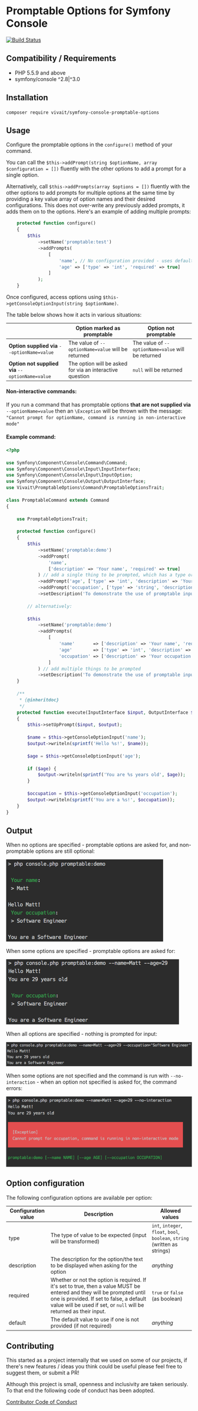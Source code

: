 # Promptable Options for Symfony Console

[![Build Status](https://travis-ci.org/vivait/symfony-console-promptable-options.svg?branch=master)](https://travis-ci.org/vivait/symfony-console-promptable-options)

## Compatibility / Requirements

* PHP 5.5.9 and above
* symfony/console ^2.8|^3.0

## Installation

`composer require vivait/symfony-console-promptable-options`

## Usage

Configure the promptable options in the `configure()` method of your command.

You can call the `$this->addPrompt(string $optionName, array $configuration = [])` fluently with the other options to add a prompt for a single option.

Alternatively, call `$this->addPrompts(array $options = [])` fluently with the other options to add prompts for multiple options at the same time by providing a key value array of option names and their desired configurations. This does not over-write any previously added prompts, it adds them on to the options. Here's an example of adding multiple prompts:
```php
    protected function configure()
    {
        $this
            ->setName('promptable:test')
            ->addPrompts(
                [
                    'name', // No configuration provided - uses defaults
                    'age' => ['type' => 'int', 'required' => true]
                ]
            );
    }
```

Once configured, access options using  `$this->getConsoleOptionInput(string $optionName)`.

The table below shows how it acts in various situations:

|   | **Option marked as promptable** | **Option not promptable** |
|---|---|---|
| **Option supplied via** `--optionName=value` | The value of `--optionName=value` will be returned  | The value of `--optionName=value` will be returned |
| **Option not supplied via**  `--optionName=value` | The option will be asked for via an interactive question | `null` will be returned |

#### Non-interactive commands:

If you run a command that has promptable options **that are not supplied via** `--optionName=value` then an `\Exception` will be thrown with the message: `"Cannot prompt for optionName, command is running in non-interactive mode"`

#### Example command:

```php
<?php

use Symfony\Component\Console\Command\Command;
use Symfony\Component\Console\Input\InputInterface;
use Symfony\Component\Console\Input\InputOption;
use Symfony\Component\Console\Output\OutputInterface;
use Vivait\PromptableOptions\Command\PromptableOptionsTrait;

class PromptableCommand extends Command
{

    use PromptableOptionsTrait;

    protected function configure()
    {
        $this
            ->setName('promptable:demo')
            ->addPrompt(
                'name',
                ['description' => 'Your name', 'required' => true]
            ) // add a single thing to be prompted, which has a type or 'string' by default
            ->addPrompt('age', ['type' => 'int', 'description' => 'Your age', 'required' => true])
            ->addPrompt('occupation', ['type' => 'string', 'description' => 'Your occupation', 'required' => true])
            ->setDescription('To demonstrate the use of promptable input options');
        
        // alternatively:
        
        $this
            ->setName('promptable:demo')
            ->addPrompts(
                [
                    'name'       => ['description' => 'Your name', 'required' => true],
                    'age'        => ['type' => 'int', 'description' => 'Your age', 'required' => true],
                    'occupation' => ['description' => 'Your occupation', 'required' => true]
                ]
            ) // add multiple things to be prompted
            ->setDescription('To demonstrate the use of promptable input options');
    }

    /**
     * {@inheritdoc}
     */
    protected function execute(InputInterface $input, OutputInterface $output)
    {
        $this->setUpPrompt($input, $output);

        $name = $this->getConsoleOptionInput('name');
        $output->writeln(sprintf('Hello %s!', $name));

        $age = $this->getConsoleOptionInput('age');

        if ($age) {
            $output->writeln(sprintf('You are %s years old', $age));
        }
        
        $occupation = $this->getConsoleOptionInput('occupation');
        $output->writeln(sprintf('You are a %s!', $occupation));
    }
}
```

## Output

When no options are specified - promptable options are asked for, and non-promptable options are still optional:

![No options specified](docs/assets/images/no-options-specified.png)

When some options are specified - promptable options are asked for:

![Some options specified](docs/assets/images/some-options-given-to-command.png)

When all options are specified - nothing is prompted for input:

![Some options specified](docs/assets/images/all-options-given-to-command.png)

When some options are not specified and the command is run with `--no-interaction` - when an option not specified is asked for, the command errors:

![Some options specified](docs/assets/images/no-interaction-error.png)


## Option configuration

The following configuration options are available per option:

| Configuration value | Description | Allowed values |
|---------------------|-------------|----------------|
| type | The type of value to be expected (input will be transformed) | `int`, `integer`, `float`, `bool`, `boolean`, `string` (written as strings)|
| description | The description for the option/the text to be displayed when asking for the option | _anything_ |
| required | Whether or not the option is required. If it's set to true, then a value MUST be entered and they will be prompted until one is provided. If set to false, a default value will be used if set, or `null` will be returned as their input. | `true` or `false` (as boolean)
| default | The default value to use if one is not provided (if not required) | _anything_

## Contributing

This started as a project internally that we used on some of our projects, if there's new features / ideas you think could be useful please feel free to suggest them, or submit a PR!

Although this project is small, openness and inclusivity are taken seriously. To that end the following code of conduct has been adopted.

[Contributor Code of Conduct](CONTRIBUTING.md)
